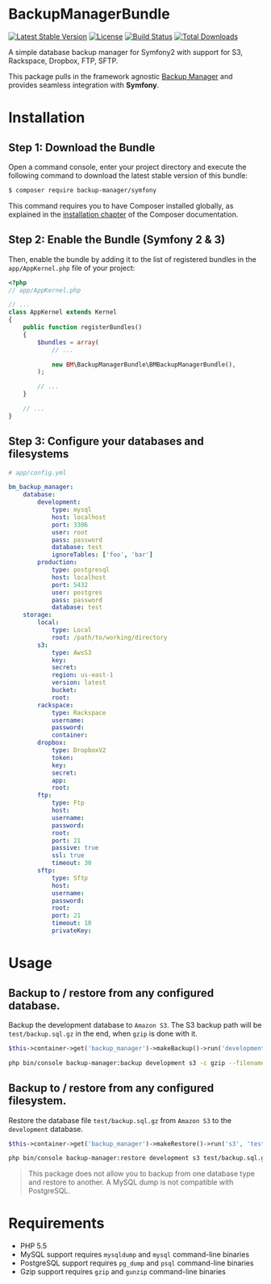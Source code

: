 BackupManagerBundle
===================

[![Latest Stable Version](https://poser.pugx.org/backup-manager/symfony/version.png)](https://packagist.org/packages/backup-manager/symfony)
[![License](https://poser.pugx.org/backup-manager/symfony/license.png)](https://packagist.org/packages/backup-manager/symfony)
[![Build Status](https://travis-ci.org/backup-manager/symfony.svg?branch=master)](https://travis-ci.org/backup-manager/symfony)
[![Total Downloads](https://poser.pugx.org/backup-manager/symfony/downloads.png)](https://packagist.org/packages/backup-manager/symfony)

A simple database backup manager for Symfony2 with support for S3, Rackspace, Dropbox, FTP, SFTP.

This package pulls in the framework agnostic [Backup Manager](https://github.com/backup-manager/backup-manager) and provides seamless integration with **Symfony**. 

Installation
============

Step 1: Download the Bundle
---------------------------

Open a command console, enter your project directory and execute the
following command to download the latest stable version of this bundle:

```bash
$ composer require backup-manager/symfony
```

This command requires you to have Composer installed globally, as explained
in the [installation chapter](https://getcomposer.org/doc/00-intro.md)
of the Composer documentation.

Step 2: Enable the Bundle (Symfony 2 & 3)
-----------------------------------------

Then, enable the bundle by adding it to the list of registered bundles
in the `app/AppKernel.php` file of your project:

```php
<?php
// app/AppKernel.php

// ...
class AppKernel extends Kernel
{
    public function registerBundles()
    {
        $bundles = array(
            // ...

            new BM\BackupManagerBundle\BMBackupManagerBundle(),
        );

        // ...
    }

    // ...
}
```

Step 3: Configure your databases and filesystems
------------------------------------------------

```yaml
# app/config.yml

bm_backup_manager:
    database:
        development:
            type: mysql
            host: localhost
            port: 3306
            user: root
            pass: password
            database: test
            ignoreTables: ['foo', 'bar']
        production:
            type: postgresql
            host: localhost
            port: 5432
            user: postgres
            pass: password
            database: test
    storage:
        local:
            type: Local
            root: /path/to/working/directory
        s3:
            type: AwsS3
            key:
            secret:
            region: us-east-1
            version: latest
            bucket:
            root:
        rackspace:
            type: Rackspace
            username:
            password:
            container:
        dropbox:
            type: DropboxV2
            token:
            key:
            secret:
            app:
            root:
        ftp:
            type: Ftp
            host:
            username:
            password:
            root:
            port: 21
            passive: true
            ssl: true
            timeout: 30
        sftp:
            type: Sftp
            host:
            username:
            password:
            root:
            port: 21
            timeout: 10
            privateKey:
```

Usage
=====

Backup to / restore from any configured database.
-------------------------------------------------

Backup the development database to `Amazon S3`. The S3 backup path will be `test/backup.sql.gz` in the end, when `gzip` is done with it.

```php
$this->container->get('backup_manager')->makeBackup()->run('development', [new Destination('s3', 'test/backup.sql')], 'gzip');
```

```bash
php bin/console backup-manager:backup development s3 -c gzip --filename test/backup.sql
```

Backup to / restore from any configured filesystem.
---------------------------------------------------

Restore the database file `test/backup.sql.gz` from `Amazon S3` to the `development` database.

```php
$this->container->get('backup_manager')->makeRestore()->run('s3', 'test/backup.sql.gz', 'development', 'gzip');
```

```bash
php bin/console backup-manager:restore development s3 test/backup.sql.gz -c gzip 
```

> This package does not allow you to backup from one database type and restore to another. A MySQL dump is not compatible with PostgreSQL.

Requirements
============

- PHP 5.5
- MySQL support requires `mysqldump` and `mysql` command-line binaries
- PostgreSQL support requires `pg_dump` and `psql` command-line binaries
- Gzip support requires `gzip` and `gunzip` command-line binaries
